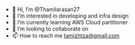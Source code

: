 - 👋 Hi, I’m @Thamilarasan27
- 👀 I’m interested in developing and infra design
- 🌱 I’m currently learning AWS Cloud partitioner
- 💞️ I’m looking to collaborate on 
- 📫 How to reach me tamizhtza@gmail.com

<!---
Thamilarasan27/Thamilarasan27 is a ✨ special ✨ repository because its `README.md` (this file) appears on your GitHub profile.
You can click the Preview link to take a look at your changes.
--->
